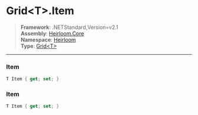 # Grid\<T>.Item

> **Framework**: .NETStandard,Version=v2.1  
> **Assembly**: [Heirloom.Core][0]  
> **Namespace**: [Heirloom][0]  
> **Type**: [Grid\<T>][1]  

--------------------------------------------------------------------------------

### Item

```cs
T Item { get; set; }
```

### Item

```cs
T Item { get; set; }
```

[0]: ../Heirloom.Core.md
[1]: Heirloom.Grid[T].md
